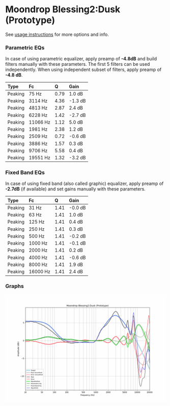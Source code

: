 # Moondrop Blessing2:Dusk (Prototype)
See [usage instructions](https://github.com/jaakkopasanen/AutoEq#usage) for more options and info.

### Parametric EQs
In case of using parametric equalizer, apply preamp of **-4.8dB** and build filters manually
with these parameters. The first 5 filters can be used independently.
When using independent subset of filters, apply preamp of **-4.8 dB**.

| Type    | Fc       |    Q | Gain    |
|:--------|:---------|:-----|:--------|
| Peaking | 75 Hz    | 0.79 | 1.0 dB  |
| Peaking | 3114 Hz  | 4.36 | -1.3 dB |
| Peaking | 4813 Hz  | 2.87 | 2.4 dB  |
| Peaking | 6228 Hz  | 1.42 | -2.7 dB |
| Peaking | 11066 Hz | 1.12 | 5.0 dB  |
| Peaking | 1981 Hz  | 2.38 | 1.2 dB  |
| Peaking | 2509 Hz  | 0.72 | -0.6 dB |
| Peaking | 3886 Hz  | 1.57 | 0.3 dB  |
| Peaking | 9706 Hz  | 5.58 | 0.4 dB  |
| Peaking | 19551 Hz | 1.32 | -3.2 dB |

### Fixed Band EQs
In case of using fixed band (also called graphic) equalizer, apply preamp of **-2.7dB**
(if available) and set gains manually with these parameters.

| Type    | Fc       |    Q | Gain    |
|:--------|:---------|:-----|:--------|
| Peaking | 31 Hz    | 1.41 | -0.0 dB |
| Peaking | 63 Hz    | 1.41 | 1.0 dB  |
| Peaking | 125 Hz   | 1.41 | 0.4 dB  |
| Peaking | 250 Hz   | 1.41 | 0.3 dB  |
| Peaking | 500 Hz   | 1.41 | -0.2 dB |
| Peaking | 1000 Hz  | 1.41 | -0.1 dB |
| Peaking | 2000 Hz  | 1.41 | 0.2 dB  |
| Peaking | 4000 Hz  | 1.41 | -0.6 dB |
| Peaking | 8000 Hz  | 1.41 | 1.9 dB  |
| Peaking | 16000 Hz | 1.41 | 2.4 dB  |

### Graphs
![](./Moondrop%20Blessing2:Dusk%20(Prototype).png)